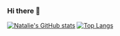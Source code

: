
### Hi there 👋
[![Natalie's GitHub stats](https://github-readme-stats.vercel.app/api?username=natalieoulman&theme=omni)](https://github.com/anuraghazra/github-readme-stats)
[![Top Langs](https://github-readme-stats.vercel.app/api/top-langs/?username=natalieoulman&layout=compact)](https://github.com/anuraghazra/github-readme-stats)
<!--
**natalieoulman/natalieoulman** is a ✨ _special_ ✨ repository because its `README.md` (this file) appears on your GitHub profile.



🔭 I’m currently working on my personal website
 
🌱 I’m currently learning about how to implement trees

👯 I’m collaborating on a group project called pour-decisions with some of my fellow Hackbright Alum 
 
🤔 I’m looking for help with interview practice and talking about coding in general

😄 Pronouns: she/her
